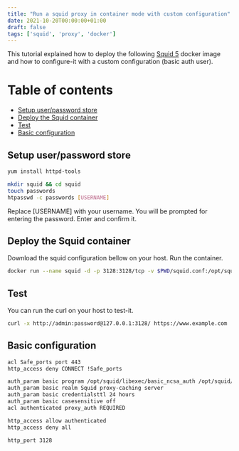 ```yaml
---
title: "Run a squid proxy in container mode with custom configuration"
date: 2021-10-20T00:00:00+01:00
draft: false
tags: ['squid', 'proxy', 'docker']
---
```


This tutorial explained how to deploy the following [Squid 5](https://github.com/dmachard/squid-docker) docker image
and how to configure-it with a custom configuration (basic auth user).

# Table of contents

* [Setup user/password store](#setup-user-password-store)
* [Deploy the Squid container](#deploy-the-squid-container)
* [Test](#test)
* [Basic configuration](#basic-configuration)

## Setup user/password store

```bash
yum install httpd-tools

mkdir squid && cd squid
touch passwords
htpasswd -c passwords [USERNAME]
```
Replace [USERNAME] with your username. You will be prompted for entering the password. Enter and confirm it. 

## Deploy the Squid container

Download the squid configuration bellow on your host. Run the container.

```bash
docker run --name squid -d -p 3128:3128/tcp -v $PWD/squid.conf:/opt/squid/etc/squid.conf -v $PWD/passwords:/opt/squid/etc/passwords dmachard/squid:latest
```

## Test

You can run the curl on your host to test-it.

```bash
curl -x http://admin:password@127.0.0.1:3128/ https://www.example.com
```

## Basic configuration

```bash
acl Safe_ports port 443
http_access deny CONNECT !Safe_ports

auth_param basic program /opt/squid/libexec/basic_ncsa_auth /opt/squid/etc/passwords
auth_param basic realm Squid proxy-caching server
auth_param basic credentialsttl 24 hours
auth_param basic casesensitive off
acl authenticated proxy_auth REQUIRED

http_access allow authenticated
http_access deny all

http_port 3128
```
